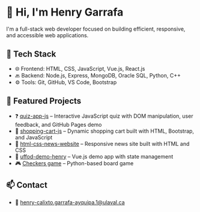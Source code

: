 # 👋 Hi, I'm Henry Garrafa
I'm a full-stack web developer focused on building efficient, responsive, and accessible web applications.

## 🔧 Tech Stack
- 🌐 Frontend: HTML, CSS, JavaScript, Vue.js, React.js
- 🔙 Backend: Node.js, Express, MongoDB, Oracle SQL, Python, C++
- ⚙️ Tools: Git, GitHub, VS Code, Bootstrap

## 📂 Featured Projects

- ❓ [quiz-app-js](https://github.com/HenryGarrafa/quiz-app-js) – Interactive JavaScript quiz with DOM manipulation, user feedback, and GitHub Pages demo  
- 🛒 [shopping-cart-js](https://github.com/HenryGarrafa/shopping-cart-js) – Dynamic shopping cart built with HTML, Bootstrap, and JavaScript
- 📰 [html-css-news-website](https://github.com/HenryGarrafa/html-css-news-website) – Responsive news site built with HTML and CSS
- 🔁 [uffod-demo-henry](https://github.com/HenryGarrafa/uffod-demo-henry) – Vue.js demo app with state management
- 🎮 [Checkers game](https://github.com/HenryGarrafa/Project1_Checkers-game) – Python-based board game

## 📫 Contact
- 📧 henry-calixto.garrafa-ayquipa.1@ulaval.ca
